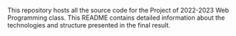 This repository hosts all the source code for the Project of 2022-2023 Web Programming class.
This README contains detailed information about the technologies and structure presented in the final result.
